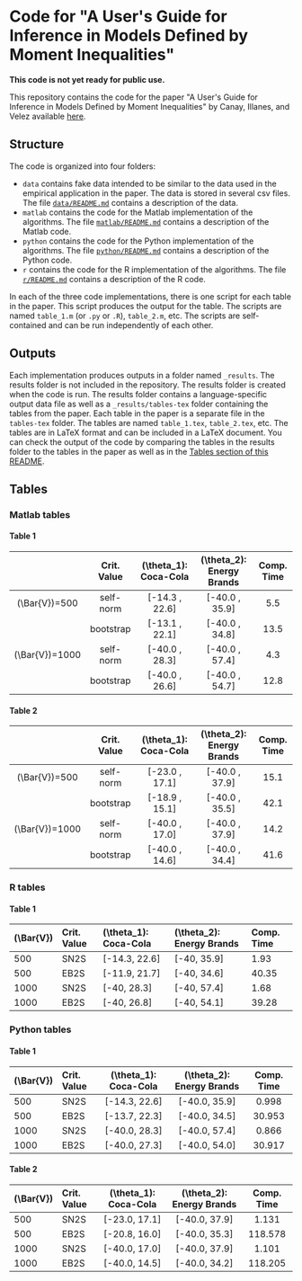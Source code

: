 # Code for "A User's Guide for Inference in Models Defined by Moment Inequalities"

**This code is not yet ready for public use.**

This repository contains the code for the paper "A User's Guide for Inference in Models Defined by Moment Inequalities" by Canay, Illanes, and Velez available [here](https://www.amilcarvelez.com/working_paper/guide_mi/).

## Structure

The code is organized into four folders:

* `data` contains fake data intended to be similar to the data used in the empirical application in the paper. The data is stored in several csv files. The file [`data/README.md`](data/README.md) contains a description of the data.
* `matlab` contains the code for the Matlab implementation of the algorithms. The file [`matlab/README.md`](matlab/README.md) contains a description of the Matlab code.
* `python` contains the code for the Python implementation of the algorithms. The file [`python/README.md`](python/README.md) contains a description of the Python code.
* `r` contains the code for the R implementation of the algorithms. The file [`r/README.md`](r/README.md) contains a description of the R code.

In each of the three code implementations, there is one script for each table in the paper. This script produces the output for the table. The scripts are named `table_1.m` (or `.py` or `.R`), `table_2.m`, etc. The scripts are self-contained and can be run independently of each other.

## Outputs

Each implementation produces outputs in a folder named `_results`. The results folder is not included in the repository. The results folder is created when the code is run. The results folder contains a language-specific output data file as well as a `_results/tables-tex` folder containing the tables from the paper. Each table in the paper is a separate file in the `tables-tex` folder. The tables are named `table_1.tex`, `table_2.tex`, etc. The tables are in LaTeX format and can be included in a LaTeX document. You can check the output of the code by comparing the tables in the results folder to the tables in the paper as well as in the [Tables section of this README](#tables).

## Tables

### Matlab tables

#### Table 1

|                  | Crit. Value | \(\theta_1\): Coca-Cola | \(\theta_2\): Energy Brands | Comp. Time |
| :--------------: | :---------: | :---------------------: | :-------------------------: | :--------: |
| \(\Bar{V}\)=500  |  self-norm  |    \[-14.3 , 22.6\]     |      \[-40.0 , 35.9\]       |    5.5     |
|                  |  bootstrap  |    \[-13.1 , 22.1\]     |      \[-40.0 , 34.8\]       |    13.5    |
| \(\Bar{V}\)=1000 |  self-norm  |    \[-40.0 , 28.3\]     |      \[-40.0 , 57.4\]       |    4.3     |
|                  |  bootstrap  |    \[-40.0 , 26.6\]     |      \[-40.0 , 54.7\]       |    12.8    |

#### Table 2

|                  | Crit. Value | \(\theta_1\): Coca-Cola | \(\theta_2\): Energy Brands | Comp. Time |
| :--------------: | :---------: | :---------------------: | :-------------------------: | :--------: |
| \(\Bar{V}\)=500  |  self-norm  |    \[-23.0 , 17.1\]     |      \[-40.0 , 37.9\]       |    15.1    |
|                  |  bootstrap  |    \[-18.9 , 15.1\]     |      \[-40.0 , 35.5\]       |    42.1    |
| \(\Bar{V}\)=1000 |  self-norm  |    \[-40.0 , 17.0\]     |      \[-40.0 , 37.9\]       |    14.2    |
|                  |  bootstrap  |    \[-40.0 , 14.6\]     |      \[-40.0 , 34.4\]       |    41.6    |

### R tables

#### Table 1

| \(\Bar{V}\) | Crit. Value | \(\theta_1\): Coca-Cola | \(\theta_2\): Energy Brands | Comp. Time |
| :---------- | :---------- | :---------------------- | :-------------------------- | :--------- |
| 500         | SN2S        | \[-14.3, 22.6\]         | \[-40, 35.9\]               | 1.93       |
| 500         | EB2S        | \[-11.9, 21.7\]         | \[-40, 34.6\]               | 40.35      |
| 1000        | SN2S        | \[-40, 28.3\]           | \[-40, 57.4\]               | 1.68       |
| 1000        | EB2S        | \[-40, 26.8\]           | \[-40, 54.1\]               | 39.28      |

### Python tables

#### Table 1

| \(\Bar{V}\) | Crit. Value | \(\theta_1\): Coca-Cola | \(\theta_2\): Energy Brands | Comp. Time |
| :---------- | :---------- | :---------------------: | :-------------------------: | :--------: |
| 500         | SN2S        |     \[-14.3, 22.6\]     |       \[-40.0, 35.9\]       |   0.998    |
| 500         | EB2S        |     \[-13.7, 22.3\]     |       \[-40.0, 34.5\]       |   30.953   |
| 1000        | SN2S        |     \[-40.0, 28.3\]     |       \[-40.0, 57.4\]       |   0.866    |
| 1000        | EB2S        |     \[-40.0, 27.3\]     |       \[-40.0, 54.0\]       |   30.917   |

#### Table 2

| \(\Bar{V}\) | Crit. Value | \(\theta_1\): Coca-Cola | \(\theta_2\): Energy Brands | Comp. Time |
| :---------- | :---------- | :---------------------: | :-------------------------: | :--------: |
| 500         | SN2S        |     \[-23.0, 17.1\]     |       \[-40.0, 37.9\]       |   1.131    |
| 500         | EB2S        |     \[-20.8, 16.0\]     |       \[-40.0, 35.3\]       |  118.578   |
| 1000        | SN2S        |     \[-40.0, 17.0\]     |       \[-40.0, 37.9\]       |   1.101    |
| 1000        | EB2S        |     \[-40.0, 14.5\]     |       \[-40.0, 34.2\]       |  118.205   |

